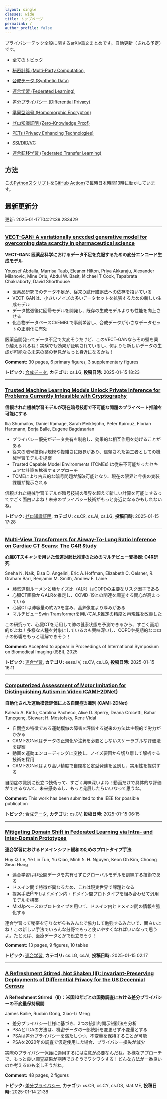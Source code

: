 ```yaml
---
layout: single
classes: wide
title: トップページ
permalink: /
author_profile: false
---
```


プライバシーテック全般に関するarXiv論文まとめです。自動更新（される予定）です。

- [全てのトピック](all/)

- [秘密計算 (Multi-Party Computation)](mpc/)
- [合成データ (Synthetic Data)](sd/)
- [連合学習 (Federated Learning)](fl/)
- [差分プライバシー (Differential Privacy)](dp/)
- [準同型暗号 (Homomorphic Encryption)](he/)
- [ゼロ知識証明 (Zero-Knowledge Proof)](zkp/)
- [PETs (Privacy Enhancing Technologies)](pets/)
- [SSI/DID/VC](ssi/)
- [連合転移学習 (Federated Transfer Learning)](ftl/)


## 方法

[このPythonスクリプト](https://github.com/haruhisa-enomoto/arxiv-privacy-tech/tree/main/scripts)を[GitHub Actions](https://github.com/haruhisa-enomoto/arxiv-privacy-tech/blob/main/.github/workflows/update.yaml)で毎時日本時間13時に動かしています。

## 最新更新分

更新: 2025-01-17T04:21:39.283429

- - -

### [VECT-GAN: A variationally encoded generative model for overcoming data scarcity in pharmaceutical science](http://arxiv.org/abs/2501.08995)

**VECT-GAN: 医薬品科学におけるデータ不足を克服するための変分エンコード生成モデル**

Youssef Abdalla, Marrisa Taub, Eleanor Hilton, Priya Akkaraju, Alexander Milanovic, Mine Orlu, Abdul W. Basit, Michael T Cook, Tapabrata Chakraborty, David Shorthouse

- 医薬品研究でのデータ不足が、従来の試行錯誤法への依存を招いている
- VECT-GANは、小さいノイズの多いデータセットを拡張するための新しい生成モデル
- データ拡張後に回帰モデルを開発し、既存の生成モデルよりも性能を向上させる
- 化合物データベースChEMBLで事前学習し、合成データが小さなデータセットの正則化に有効

医薬品開発ってデータ不足で大変そうだけど、このVECT-GANならその壁を乗り越えられるね！実験でも効果が証明されているし、何よりも新しいデータの生成が可能なら未来の薬の発見がもっと身近になるかも！

**Comment:** 30 pages, 6 primary figures, 3 supplementary figures

**トピック:** [合成データ](sd), **カテゴリ:** cs.LG, **投稿日時:** 2025-01-15 18:23

- - -

### [Trusted Machine Learning Models Unlock Private Inference for Problems Currently Infeasible with Cryptography](http://arxiv.org/abs/2501.08970)

**信頼された機械学習モデルが現在暗号技術で不可能な問題のプライベート推論を可能にする**

Ilia Shumailov, Daniel Ramage, Sarah Meiklejohn, Peter Kairouz, Florian Hartmann, Borja Balle, Eugene Bagdasarian

- プライバシー優先がデータ共有を制約し、効果的な相互作用を妨げることがある
- 従来の暗号技術は規模や複雑さに限界があり、信頼された第三者としての機械学習モデルを提案
- Trusted Capable Model Environments (TCMEs) は従来不可能だったセキュアな計算を拡張するアプローチ
- TCMEにより古典的な暗号問題が解決可能となり、現在の限界と今後の実装課題が提示される

信頼された機械学習モデルが暗号技術の限界を超えて新しい計算を可能にするってすごく面白いよね！未来のプライバシー技術がもっと身近になるかもしれないね。



**トピック:** [ゼロ知識証明](zkp), **カテゴリ:** cs.CR, cs.AI, cs.LG, **投稿日時:** 2025-01-15 17:28

- - -

### [Multi-View Transformers for Airway-To-Lung Ratio Inference on Cardiac CT Scans: The C4R Study](http://arxiv.org/abs/2501.08902)

**心臓CTスキャンを用いた気道対肺比推定のためのマルチビュー変換器: C4R研究**

Sneha N. Naik, Elsa D. Angelini, Eric A. Hoffman, Elizabeth C. Oelsner, R. Graham Barr, Benjamin M. Smith, Andrew F. Laine

- 肺気道樹ルーメンと肺サイズ比（ALR）はCOPDの主要なリスク因子である
- 心臓CT画像からALRを推定し、COVID-19との関連を調査する関心が高まっている
- 心臓CTは肺容量の約2/3を含み、高解像度より厚みがある
- マルチビューSwin Transformerを用いてALR推定の精度と再現性を改善した

この研究って、心臓CTを活用して肺の健康状態を予測できるから、すごく画期的だよね！多様な人種を対象にしているのも興味深いし、COPDや長期的なコロナの影響をもっと理解できそう！

**Comment:** Accepted to appear in Proceedings of International Symposium on   Biomedical Imaging (ISBI), 2025

**トピック:** [連合学習](fl), **カテゴリ:** eess.IV, cs.CV, cs.LG, **投稿日時:** 2025-01-15 16:11

- - -

### [Computerized Assessment of Motor Imitation for Distinguishing Autism in Video (CAMI-2DNet)](http://arxiv.org/abs/2501.08609)

**自動化された運動模倣評価による自閉症の識別 (CAMI-2DNet)**

Kaleab A. Kinfu, Carolina Pacheco, Alice D. Sperry, Deana Crocetti, Bahar Tunçgenç, Stewart H. Mostofsky, René Vidal

- 自閉症の特徴である運動模倣の障害を評価する従来の方法は主観的で労力がかかる
- CAMI-2DNetはデータの正規化や注釈を必要としないスケーラブルな評価法を提案
- 動画を運動エンコーディングに変換し、ノイズ要因から切り離して解析する技術を採用
- CAMI-2DNetはより高い精度で自閉症と定型発達を区別し、実用性を提供する

自閉症の識別に役立つ技術って、すごく興味深いよね！動画だけで具体的な評価ができるなんて、未来感あるし、もっと発展したらいいなって思うな。

**Comment:** This work has been submitted to the IEEE for possible publication

**トピック:** [合成データ](sd), **カテゴリ:** cs.CV, **投稿日時:** 2025-01-15 06:15

- - -

### [Mitigating Domain Shift in Federated Learning via Intra- and Inter-Domain Prototypes](http://arxiv.org/abs/2501.08521)

**連合学習におけるドメインシフト緩和のためのプロトタイプ手法**

Huy Q. Le, Ye Lin Tun, Yu Qiao, Minh N. H. Nguyen, Keon Oh Kim, Choong Seon Hong

- 連合学習は非公開データを共有せずにグローバルモデルを訓練する技術である
- ドメイン間で特徴が異なるため、これは現実世界で課題となる
- 提案手法I$^2$PFLはドメイン内・ドメイン間プロトタイプを組み合わせて汎用モデルを構築
- MixUpベースのプロトタイプを用いて、ドメイン内とドメイン間の情報を強化する

連合学習って秘密を守りながらもみんなで協力して勉強するみたいで、面白いよね！この新しい手法でいろんな分野でもっと使いやすくなればいいなって思うよ。たとえば、医療データとかで役立ちそう！

**Comment:** 13 pages, 9 figures, 10 tables

**トピック:** [連合学習](fl), **カテゴリ:** cs.LG, cs.AI, **投稿日時:** 2025-01-15 02:17

- - -

### [A Refreshment Stirred, Not Shaken (II): Invariant-Preserving Deployments of Differential Privacy for the US Decennial Census](http://arxiv.org/abs/2501.08449)

**A Refreshment Stirred（II）：米国10年ごとの国勢調査における差分プライバシーの不変量保持展開**

James Bailie, Ruobin Gong, Xiao-Li Meng

- 差分プライバシー仕様に基づき、2つの統計的開示制御法を分析
- PSAとTDAの方法は、機密データの一部統計を変更せず不変量とする
- PSAは差分プライバシーを満たしつつ、不変量を保持することが可能
- PSAを2020年の調査で仮定使用した場合、プライバシー損失が減少

実際のプライバシー保護に適用するには注意が必要なんだね。多様なアプローチで、もっと良い調査結果が期待できそうでワクワクする！どんな方法が一番良いのか考えるのも楽しそうだね。

**Comment:** 48 pages, 2 figures

**トピック:** [差分プライバシー](dp), **カテゴリ:** cs.CR, cs.CY, cs.DS, stat.ME, **投稿日時:** 2025-01-14 21:38
